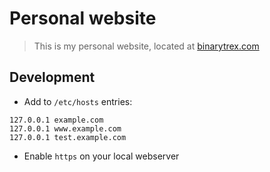# Personal website

> This is my personal website, located at [binarytrex.com](https://binarytrex.com)

## Development

- Add to `/etc/hosts` entries:

```
127.0.0.1 example.com
127.0.0.1 www.example.com
127.0.0.1 test.example.com
```

- Enable `https` on your local webserver
